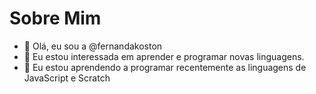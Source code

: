 #  Sobre Mim

- 👋 Olá, eu sou a @fernandakoston
- 👀 Eu estou interessada em aprender e programar novas linguagens.
- 🌱 Eu estou aprendendo a programar recentemente as linguagens de JavaScript e Scratch
